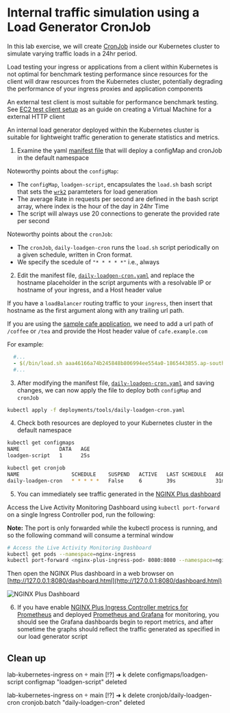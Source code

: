 # Internal traffic simulation using a Load Generator CronJob

In this lab exercise, we will create
[CronJob](https://kubernetes.io/docs/concepts/workloads/controllers/cron-jobs/)
inside our Kubernetes cluster to simulate varying traffic loads in a 24hr
period.

Load testing your ingress or applications from a client within Kubernetes is not
optimal for benchmark testing performance since resources for the client will
draw resources from the Kubernetes cluster, potentially degrading the
performance of your ingress proxies and application components

An external test client is most suitable for performance benchmark testing. See
[EC2 test client setup](../AWS/ec2-test-client-setup.MD) as an guide on creating
a Virtual Machine for a external HTTP client

An internal load generator deployed within the Kubernetes cluster is suitable
for lightweight traffic generation to generate statistics and metrics.

1. Examine the yaml [manifest file](../../deployments/tools/daily-loadgen-cron.yaml) that will deploy a configMap and cronJob in the default namespace

Noteworthy points about the `configMap`:
 * The `configMap`, `loadgen-script`, encapsulates the `load.sh` bash script that sets the
   [`wrk2`](https://github.com/giltene/wrk2) paramteters for load generation
 * The average Rate in requests per second are defined in the bash script array,
   where index is the hour of the day in 24hr Time
 * The script will always use 20 connections to generate the provided rate per
   second

Noteworthy points about the `cronJob`:
 * The `cronJob`, `daily-loadgen-cron` runs the `load.sh` script periodically on
   a given schedule, written in Cron format.
 * We specify the scedule of `"* * * * *"` i.e., always

2. Edit the manifest file, [`daily-loadgen-cron.yaml`](../../deployments/tools/daily-loadgen-cron.yaml) and replace the hostname placeholder in the script arguments with a resolvable IP or hostname of your ingress, and a Host header value

If you have a `loadBalancer` routing traffic to your `ingress`, then insert that
hostname as the first argument along with any trailing url path. 

If you are using the [sample cafe
application](../deploy-sample-applications/deploy-sample-application.md), we
need to add a url path of `/coffee` or `/tea` and provide the Host header value
of `cafe.example.com`

For example:

```yaml
  #...
  - $(/bin/load.sh aaa46166a74b245848b806994ee554a0-1865443855.ap-southeast-2.elb.amazonaws.com/coffee cafe.example.com)
  #...
```

3. After modifying the manifest file,
   [`daily-loadgen-cron.yaml`](../../deployments/tools/daily-loadgen-cron.yaml)
   and saving changes, we can now apply the file to deploy both `configMap` and
   `cronJob`

```bash
kubectl apply -f deployments/tools/daily-loadgen-cron.yaml
```

4. Check both resources are deployed to your Kubernetes cluster in the default namespace

```bash
kubectl get configmaps
NAME             DATA   AGE
loadgen-script   1      25s

kubectl get cronjob
NAME                 SCHEDULE    SUSPEND   ACTIVE   LAST SCHEDULE   AGE
daily-loadgen-cron   * * * * *   False     6        39s             31m
```

5. You can immediately see traffic generated in the [NGINX Plus dashboard](../nginx-plus-ingress/expose-sample-app-with-ingress.md/#nginx-plus-dashboard)

Access the Live Activity Monitoring Dashboard using `kubectl port-forward` on a single Ingress Controller pod, run the following:

**Note:** The port is only forwarded while the kubectl process is running, and
so the following command will consume a terminal window

```bash
# Access the Live Activity Monitoring Dashboard
kubectl get pods --namespace=nginx-ingress
kubectl port-forward <nginx-plus-ingress-pod> 8080:8080 --namespace=nginx-ingress 
```

Then open the NGINX Plus dashboard in a web browser on
[http://127.0.0.1:8080/dashboard.html](http://127.0.0.1:8080/dashboard.html)

![NGINX Plus Dashboard](media/nginx-plus-dashboard.png)

6. If you have enable [NGINX Plus Ingress Controller metrics for
   Prometheus](../prometheus-and-grafana-integration/nginx-plus-ingress-controller-prometheus-manifests-install.md)
   and deployed [Prometheus and
   Grafana](../prometheus-and-grafana-integration/prometheus-and-grafana-helm-install.md)
   for monitoring, you should see the Grafana dashboards begin to report
   metrics, and after sometime the graphs should reflect the traffic generated
   as specified in our load generator script


## Clean up

lab-kubernetes-ingress on  main [!?]
➜ k delete configmaps/loadgen-script
configmap "loadgen-script" deleted

lab-kubernetes-ingress on  main [!?]
➜ k delete cronjob/daily-loadgen-cron
cronjob.batch "daily-loadgen-cron" deleted

